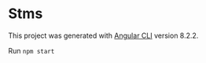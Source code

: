 # Stms

This project was generated with [Angular CLI](https://github.com/angular/angular-cli) version 8.2.2.

Run `npm start`